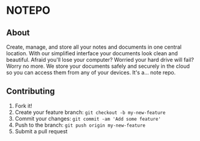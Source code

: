 # NOTEPO

## About

Create, manage, and store all your notes and documents in one central location.
With our simplified interface your documents look clean and beautiful.
Afraid you'll lose your computer? Worried your hard drive will fail?
Worry no more. We store your documents safely and securely in the cloud so you
can access them from any of your devices. It's a... note repo.

## Contributing

1. Fork it!
2. Create your feature branch: `git checkout -b my-new-feature`
3. Commit your changes: `git commit -am 'Add some feature'`
4. Push to the branch: `git push origin my-new-feature`
5. Submit a pull request
